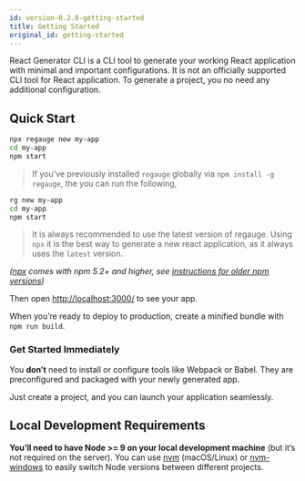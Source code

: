 ```yaml
---
id: version-0.2.0-getting-started
title: Getting Started
original_id: getting-started
---
```


React Generator CLI is a CLI tool to generate your working React application with minimal and important configurations. It is not an officially supported CLI tool for React application. To generate a project, you no need any additional configuration.

## Quick Start

```sh
npx regauge new my-app
cd my-app
npm start
```

> If you've previously installed `regauge` globally via `npm install -g regauge`, the you can run the following,
```sh
rg new my-app
cd my-app
npm start
```

> It is always recommended to use the latest version of regauge. Using `npx` it is the best way to generate a new react application, as it always uses the `latest` version.

_([npx](https://medium.com/@maybekatz/introducing-npx-an-npm-package-runner-55f7d4bd282b) comes with npm 5.2+ and higher, see [instructions for older npm versions](https://gist.github.com/gaearon/4064d3c23a77c74a3614c498a8bb1c5f))_

Then open [http://localhost:3000/](http://localhost:3000/) to see your app.

When you’re ready to deploy to production, create a minified bundle with `npm run build`.

### Get Started Immediately

You **don’t** need to install or configure tools like Webpack or Babel. They are preconfigured and packaged with your newly generated app.

Just create a project, and you can launch your application seamlessly.

## Local Development Requirements

**You’ll need to have Node >= 9 on your local development machine** (but it’s not required on the server). You can use [nvm](https://github.com/creationix/nvm#installation) (macOS/Linux) or [nvm-windows](https://github.com/coreybutler/nvm-windows#node-version-manager-nvm-for-windows) to easily switch Node versions between different projects.
